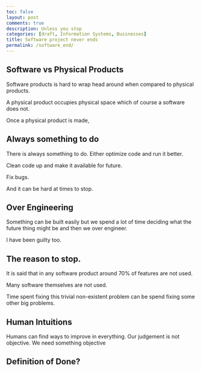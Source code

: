```yaml
---
toc: false
layout: post
comments: true
description: Unless you stop
categories: [draft, Information Systems, Businesses]
title: Software project never ends
permalink: /software_end/
---
```


## Software vs Physical Products

Software products is hard to wrap head around when compared to physical products.

A physical product occupies physical space which of course a software does not.

Once a physical product is made,

## Always something to do

There is always something to do. Either optimize code and run it better.

Clean code up and make it available for future.

Fix bugs.

And it can be hard at times to stop.

## Over Engineering

Something can be built easily but we spend a lot of time deciding what the future thing might be and then we over engineer.

I have been guilty too.

## The reason to stop.

It is said that in any software product around 70% of features are not used.

Many software themselves are not used.

Time spent fixing this trivial non-existent problem can be spend fixing some other big problems.

## Human Intuitions

Humans can find ways to improve in everything. Our judgement is not objective. We need something objective

## Definition of Done?